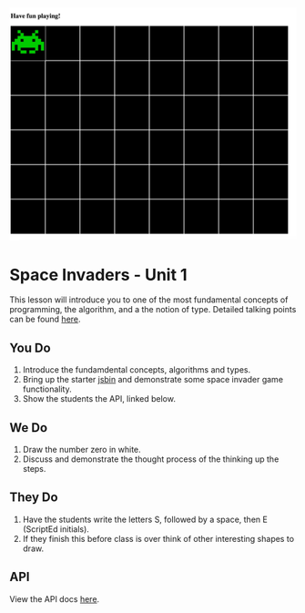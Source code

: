 ![Space Invader Board](space-invader-board.png)

# Space Invaders - Unit 1

This lesson will introduce you to one of the most fundamental concepts of programming, the algorithm, and a the notion of type.  Detailed talking points can be found [here](DETAILS.md).

## You Do

1. Introduce the fundamdental concepts, algorithms and types.
2. Bring up the starter [jsbin](http://jsbin.com/rafoka) and demonstrate some space invader game functionality.
3. Show the students the API, linked below.

## We Do

1. Draw the number zero in white.
2. Discuss and demonstrate the thought process of the thinking up the steps.

## They Do

1. Have the students write the letters S, followed by a space, then E (ScriptEd initials).
2. If they finish this before class is over think of other interesting shapes to draw.

## API
View the API docs [here](API.md).
